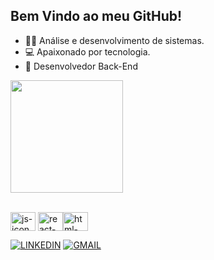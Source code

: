 ## Bem Vindo ao meu GitHub! 
- 👨‍💻 Análise e desenvolvimento de sistemas.  
- 💻 Apaixonado por tecnologia.
- 🤖 Desenvolvedor Back-End 

<div>
 <img  height="180em" src="https://github-readme-stats-git-masterrstaa-rickstaa.vercel.app/api?username=marlonknupp&show_icons=true&theme=gotham &include_all_commits=true&count_private=true"/>  
   </div> <br>

<img align="center" height="30" width="40" alt="js-icon"  src="https://cdn.jsdelivr.net/gh/devicons/devicon/icons/python/python-original.svg"> <img align="center" height="30" width="40" alt="react-icon" src="https://cdn.jsdelivr.net/gh/devicons/devicon/icons/postgresql/postgresql-original.svg"><img align="center" height="30" width="40" alt="html-icon"  src="https://cdn.jsdelivr.net/gh/devicons/devicon/icons/django/django-plain.svg">

[![LINKEDIN](https://img.shields.io/badge/LinkedIn-0077B5?style=for-the-badge&logo=linkedin&logoColor=white)](https://www.linkedin.com/in/marlon-knupp-284252260/)
[![GMAIL](https://img.shields.io/badge/Gmail-D14836?style=for-the-badge&logo=gmail&logoColor=white)](marlonjcc23@gmail.com)
